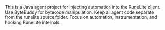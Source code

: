 <!-- Use this file to provide workspace-specific custom instructions to Copilot. For more details, visit https://code.visualstudio.com/docs/copilot/copilot-customization#_use-a-githubcopilotinstructionsmd-file -->

This is a Java agent project for injecting automation into the RuneLite client. Use ByteBuddy for bytecode manipulation. Keep all agent code separate from the runelite source folder. Focus on automation, instrumentation, and hooking RuneLite internals.
